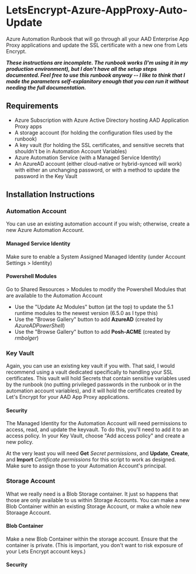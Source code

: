 # LetsEncrypt-Azure-AppProxy-Auto-Update
Azure Automation Runbook that will go through all your AAD Enterprise App Proxy applications and update the SSL certificate with a new one from Lets Encrypt.

***These instructions are incomplete.  The runbook works (I'm using it in my production environment), but I don't have all the setup steps documented.  Feel free to use this runbook anyway -- I like to think that I made the parameters self-explanitory enough that you can run it without needing the full documentation.***

## Requirements
- Azure Subscription with Azure Active Directory hosting AAD Application Proxy apps
- A storage account (for holding the configuration files used by the runbook)
- A key vault (for holding the SSL certificates, and sensitive secrets that shouldn't be in Automation Account Variables)
- Azure Automation Service (with a Managed Service Identity)
- An AzureAD account (either cloud-native or hybrid-synced will work) with either an unchanging password, or with a method to update the password in the Key Vault

## Installation Instructions
### Automation Account
You can use an existing automation account if you wish; otherwise, create a new Azure Automation Account.
#### Managed Service Identity
Make sure to enable a System Assigned Managed Identity (under Account Settings > Identity)
#### Powershell Modules
Go to Shared Resources > Modules to modify the Powershell Modules that are available to the Automation Account
- Use the "Update Az Modules" button (at the top) to update the 5.1 runtime modules to the newest version (6.5.0 as I type this)
- Use the "Browse Gallery" button to add **AzureAD** (created by *AzureADPowerShell*)
- Use the "Browse Gallery" button to add **Posh-ACME** (created by *rmbolger*)
### Key Vault
Again, you can use an existing key vault if you with.  That said, I would recommend using a vault dedicated specifically to handling your SSL certificates.  This vault will hold Secrets that contain sensitive variables used by the runbook (no putting privileged passwords in the runbook or in the automation account variables), and it will hold the certificates created by Let's Encrypt for your AAD App Proxy applications.
#### Security
The Managed Identity for the Automation Account will need permissions to access, read, and update the keyvault.  To do this, you'll need to add it to an access policy.  In your Key Vault, choose "Add access policy" and create a new policy.

At the very least you will need **Get** *Secret permissions*, and **Update**, **Create**, and **Import** *Certificate permissions* for this script to work as designed.  Make sure to assign those to your Automation Account's principal.
### Storage Account
What we really need is a Blob Storage container.  It just so happens that those are only available to us within Storage Accounts.  You can make a new Blob Container within an existing Storage Account, or make a whole new Storaage Account.
#### Blob Container
Make a new Blob Container within the storage account.  Ensure that the container is private. (This is important, you don't want to risk exposure of your Lets Encrypt account keys.)
#### Security



